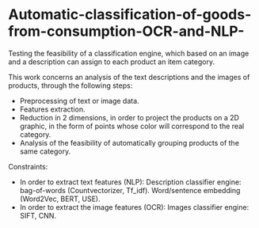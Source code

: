 # Automatic-classification-of-goods-from-consumption-OCR-and-NLP-
Testing the feasibility of a classification engine, which based on an image and a description can assign to each product an item category.

This work concerns an analysis of the text descriptions and the images of products, through the following steps:
- Preprocessing of text or image data.
- Features extraction.
- Reduction in 2 dimensions, in order to project the products on a 2D graphic, in the form of points whose color will correspond to the real category.
- Analysis of the feasibility of automatically grouping products of the same category.

Constraints: 
- In order to extract text features (NLP):
Description classifier engine: bag-of-words (Countvectorizer, Tf_idf).
Word/sentence embedding (Word2Vec, BERT, USE).
- In order to extract the image features (OCR):
Images classifier engine: SIFT, CNN.
